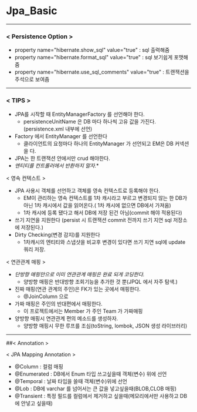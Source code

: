 # Jpa_Basic

-----

### < Persistence Option >
+ property name="hibernate.show_sql" value="true" : sql 출력해줌
+ property name="hibernate.format_sql" value="true" : sql 보기쉽게 포맷해줌 
+ property name="hibernate.use_sql_comments" value="true" : 트랜잭션을 주석으로 보여줌 
---

### < TIPS >

+ JPA를 시작할 때 EntityManagerFactory 를 선언해야 한다.
  + persistenceUnitName 은 DB 마다 하나씩 고유 값을 가진다.(persistence.xml 내부에 선언)
+ Factory 에서 EntityManager 를 선언한다
  + 클라이언트의 요청마다 하나의 EntityManager 가 선언되고 EM은 DB 커넥션을 다.
+ JPA는 한 트랜잭션 안에서만 crud 해야한다.
+ *엔티티를 컨트롤러에서 반환하지 말자.**

 < 영속 컨텍스트 >
 + JPA 사용시 객체를 선언하고 객체를 영속 컨텍스트로 등록해야 한다.
    + EM이 관리하는 영속 컨텍스트를 1차 캐시라고 부르고 변경되지 않는 한 DB가 아닌 1차 캐시에서 값을 읽어온다.( 1차 캐시에 없으면 DB에서 가져옴)
    + 1차 캐시에 등록 됐다고 해서 DB에 저장 된건 아님(commit 해야 적용된다)
  + 쓰기 지연을 지원한다 (persist 시 트랜잭션 commit 전까지 쓰기 지연 sql 저장소에 저장된다.)
+ Dirty Checking(변경 감지)를 지원한다 
  + 1차캐시의 엔티티와 스냅샷을 비교후 변경이 있다면 쓰기 지연 sql에 update 쿼리 저장.
    
 < 연관관계 매핑 >
+  *단방향 매핑만으로 이미 연관관계 매핑은 완료 되게 코딩한다.*
   + 양방향 매핑은 반대방향 조회기능을 추가한 것 뿐(JPQL 에서 자주 탐색.)
+ 진짜 매핑(연관 관계의 주인)은 FK가 있는 곳에서 매핑한다.
    + @JoinColumn 으로
+ 가짜 매핑은 주인의 반대편에서 매핑한다.
    + 이 프로젝트에서는 Member 가 주인 Team 가 가짜매핑 
+ 양방향 매핑시 연관관계 편의 메소드를 생성하자.
    + 양방향 매핑시 무한 루프를 조심(toString, lombok, JSON 생성 라이브러리)
    
-------

##< Annotation >

< JPA Mapping Annotation >

+ @Column : 컬럼 매핑
+ @Enumerated : DB에서 Enum 타입 쓰고싶을때 객체(변수) 위에 선언
+ @Temporal : 날짜 타입을 쓸때 객체(변수)위에 선언
+ @Lob : DB에 varchar 를 넘어서는 큰 값을 넣고싶을때(BLOB,CLOB 매핑)
+ @Transient : 특정 필드를 컬럼에서 제거하고 싶을때(메모리에서만 사용하고 DB에 안넣고 싶을때)
